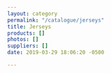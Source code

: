 ```yaml
---
layout: category
permalink: "/catalogue/jerseys"
title: Jerseys
products: []
photos: []
suppliers: []
date: 2019-03-29 18:06:20 -0500

---
```

